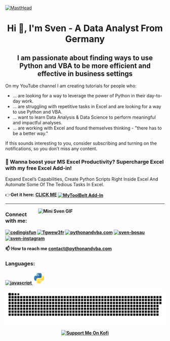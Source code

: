 [![MastHead](https://raw.githubusercontent.com/sven-bo/sven-bo/master/codingisfun_banner.png)](https://youtube.com/c/codingisfun)

<h1 align="center">Hi 👋, I'm Sven - A Data Analyst From Germany</h1>

<h2 align="center">I am passionate about finding ways to use Python and VBA to be more efficient and effective in business settings</h3>

On my YouTube channel I am creating tutorials for people who:
-	… are looking for a way to leverage the power of Python in their day-to-day work.
-	… are struggling with repetitive tasks in Excel and are looking for a way to use Python and VBA.
-	… want to learn Data Analysis & Data Science to perform meaningful and impactful analyses.
-	… are working with Excel and found themselves thinking - "there has to be a better way."

If this sounds interesting to you, consider subscribing and turning on the notifications, so you don’t miss any content.


<h3 align="left">🚀 Wanna boost your MS Excel Productivity? Supercharge Excel with my free Excel Add-in!</h3>
Expand Excel’s Capabilities, Create Python Scripts Right Inside Excel And Automate Some Of The Tedious Tasks In Excel.
<p align="left">👉<strong>Get it here:<strong>
<a href="https://www.pythonandvba.com/mytoolbelt" title="Go to https://www.pythonandvba.com/mytoolbelt" target="_blank"><strong>CLICK ME</strong></a>
<a href="https://www.pythonandvba.com/mytoolbelt" target="_blank"><img align="center" src="https://github.com/Sven-Bo/Sven-Bo/blob/master/mytoolbelt.png?raw=true" alt="MyToolBelt Add-In"/></a>
</p>

<hr class="solid">

<picture>
  <source media="(prefers-color-scheme: dark)" srcset="https://raw.githubusercontent.com/sven-bo/sven-bo/master/mini-sven-darkmode.gif">
  <source media="(prefers-color-scheme: light)" srcset="https://raw.githubusercontent.com/sven-bo/sven-bo/master/mini-sven.gif">
  <img align="right" alt="Mini Sven GIF" width="400" src="https://raw.githubusercontent.com/sven-bo/sven-bo/master/mini-sven.gif">
</picture>

<h3 align="left">Connect with me:</h3>
<p align="left">
<a href="https://www.youtube.com/c/codingisfun" target="_blank"><img align="center" src="https://raw.githubusercontent.com/rahuldkjain/github-profile-readme-generator/master/src/images/icons/Social/youtube.svg" alt="codingisfun" height="30" width="40" /></a>
<a href="https://discord.gg/Tgwew3fr" target="_blank"><img align="center" src="https://raw.githubusercontent.com/rahuldkjain/github-profile-readme-generator/master/src/images/icons/Social/discord.svg" alt="Tgwew3fr" height="30" width="40" /></a>
<a href="https://pythonandvba.com" target="_blank"><img align="center" src="https://raw.githubusercontent.com/sven-bo/sven-bo/master/website.svg" alt="pythonandvba.com" height="30" width="40" /></a>
<a href="https://linkedin.com/in/sven-bosau" target="_blank"><img align="center" src="https://raw.githubusercontent.com/rahuldkjain/github-profile-readme-generator/master/src/images/icons/Social/linked-in-alt.svg" alt="sven-bosau" height="30" width="40" /></a>
<a href="https://www.instagram.com/codingisfun_official/" target="_blank"><img align="center" src="https://raw.githubusercontent.com/rahuldkjain/github-profile-readme-generator/master/src/images/icons/Social/instagram.svg" alt="sven-instagram" height="30" width="40" /></a>
</p>

📫 How to reach me **contact@pythonandvba.com**

<h3 align="left">Languages:</h3>
<p align="left"> <a href="https://docs.microsoft.com/en-us/office/vba/api/overview/" target="_blank"> <img src="https://raw.githubusercontent.com/sven-bo/sven-bo/master/vba.png" alt="javascript" width="40" height="40"/> </a> <a href="https://www.python.org" target="_blank"> <img src="https://raw.githubusercontent.com/devicons/devicon/master/icons/python/python-original.svg" alt="python" width="40" height="40"/> </a> </p>

<picture>
  <source media="(prefers-color-scheme: dark)" srcset="https://raw.githubusercontent.com/sven-bo/sven-bo/output/github-contribution-grid-snake-dark.svg">
  <source media="(prefers-color-scheme: light)" srcset="https://raw.githubusercontent.com/sven-bo/sven-bo/output/github-contribution-grid-snake.svg">
  <img alt="github contribution grid snake animation" src="https://raw.githubusercontent.com/sven-bo/sven-bo/output/github-contribution-grid-snake.svg">
</picture>


<p align="center">
  <a href="https://ko-fi.com/X7X47Q0EG">
    <picture>
      <source media="(prefers-color-scheme: dark)" srcset="https://storage.ko-fi.com/cdn/brandasset/kofi_bg_tag_dark.png">
      <source media="(prefers-color-scheme: light)" srcset="https://storage.ko-fi.com/cdn/brandasset/kofi_s_tag_white.png">
      <img alt="Support Me On Kofi" width="150" src="https://storage.ko-fi.com/cdn/brandasset/kofi_s_tag_white.png">
    </picture>
  </a>
</p>

